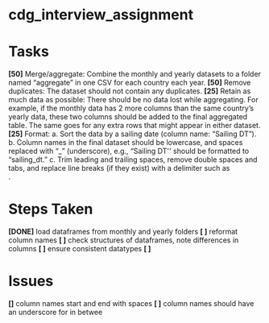 # cdg_interview_assignment

# Tasks

**[50]** Merge/aggregate: Combine the monthly and yearly datasets to a folder named “aggregate” in one CSV for each country each year.
**[50]** Remove duplicates: The dataset should not contain any duplicates.
**[25]** Retain as much data as possible: There should be no data lost while aggregating. For example, if the monthly data has 2 more columns than the same country’s yearly data, 
these two columns should be added to the final aggregated table. The same goes for any extra rows that might appear in either dataset.
**[25]** Format:
  a. Sort the data by a sailing date (column name: “Sailing DT”).
  b. Column names in the final dataset should be lowercase, and spaces replaced with “_” (underscore), e.g., “Sailing DT'' should be formatted to “sailing_dt.”
  c. Trim leading and trailing spaces, remove double spaces and tabs, and replace line breaks (if they exist) with a delimiter such as <br>.

# Steps Taken

**[DONE]** load dataframes from monthly and yearly folders
**[ ]** reformat column names
**[ ]** check structures of dataframes, note differences in columns
**[ ]** ensure consistent datatypes
**[ ]**

# Issues

**[]** column names start and end with spaces
**[ ]** column names should have an underscore for in betwee
